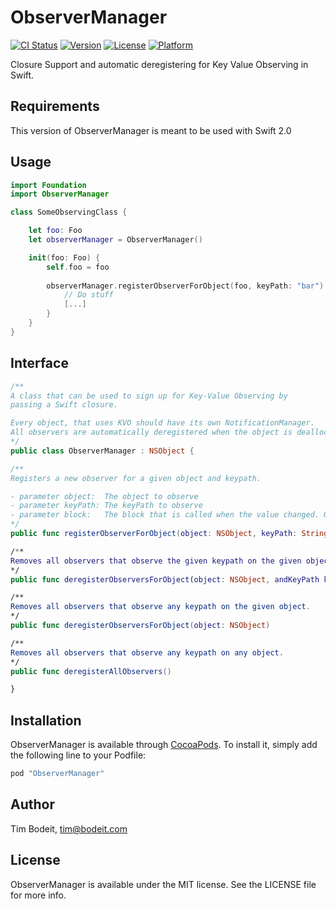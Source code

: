 # ObserverManager

[![CI Status](http://img.shields.io/travis/timbodeit/ObserverManager.svg?style=flat)](https://travis-ci.org/timbodeit/ObserverManager)
[![Version](https://img.shields.io/cocoapods/v/ObserverManager.svg?style=flat)](http://cocoapods.org/pods/ObserverManager)
[![License](https://img.shields.io/cocoapods/l/ObserverManager.svg?style=flat)](http://cocoapods.org/pods/ObserverManager)
[![Platform](https://img.shields.io/cocoapods/p/ObserverManager.svg?style=flat)](http://cocoapods.org/pods/ObserverManager)

Closure Support and automatic deregistering for Key Value Observing in Swift.

## Requirements

This version of ObserverManager is meant to be used with Swift 2.0

## Usage

```swift
import Foundation
import ObserverManager

class SomeObservingClass {

    let foo: Foo
    let observerManager = ObserverManager()

    init(foo: Foo) {
        self.foo = foo
        
        observerManager.registerObserverForObject(foo, keyPath: "bar") { bar in
        	// Do stuff
        	[...]
        }
    }
}
```

## Interface 

```swift
/**
A class that can be used to sign up for Key-Value Observing by
passing a Swift closure.

Every object, that uses KVO should have its own NotificationManager.
All observers are automatically deregistered when the object is deallocated.
*/
public class ObserverManager : NSObject {

/**
Registers a new observer for a given object and keypath.

- parameter object:  The object to observe
- parameter keyPath: The keyPath to observe
- parameter block:   The block that is called when the value changed. Gets called with the new value.
*/
public func registerObserverForObject(object: NSObject, keyPath: String, block: (value: NSObject) -> ())

/**
Removes all observers that observe the given keypath on the given object.
*/
public func deregisterObserversForObject(object: NSObject, andKeyPath keyPath: String)

/**
Removes all observers that observe any keypath on the given object.
*/
public func deregisterObserversForObject(object: NSObject)

/**
Removes all observers that observe any keypath on any object.
*/
public func deregisterAllObservers()

}
```

## Installation

ObserverManager is available through [CocoaPods](http://cocoapods.org). To install
it, simply add the following line to your Podfile:

```ruby
pod "ObserverManager"
```

## Author

Tim Bodeit, tim@bodeit.com

## License

ObserverManager is available under the MIT license. See the LICENSE file for more info.
